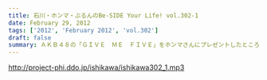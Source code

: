 ```yaml
---
title: 石川・ホンマ・ぶるんのBe-SIDE Your Life! vol.302-1
date: February 29, 2012
tags: ['2012', 'February 2012', 'vol.302']
draft: false
summary: ＡＫＢ４８の「ＧＩＶＥ　ＭＥ　ＦＩＶＥ」をホンマさんにプレゼントしたところ、少年のように喜ぶホンマさん・・・いったいどこへいくのだろうか・・・NAMAE
---
```


http://project-phi.ddo.jp/ishikawa/ishikawa302_1.mp3